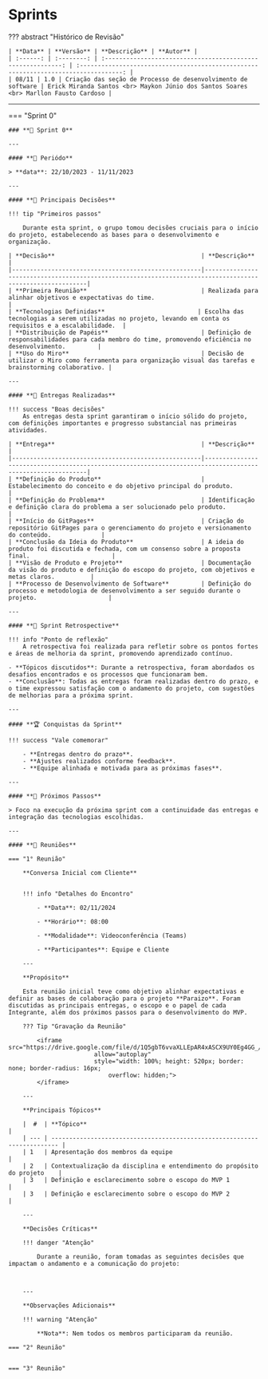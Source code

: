 # **Sprints**

??? abstract "Histórico de Revisão"

    | **Data** | **Versão** | **Descrição** | **Autor** |
    | :------: | :--------: | :----------------------------------------------------------: | :----------------------------------------------------------------------------------: |
    | 08/11 | 1.0 | Criação das seção de Processo de desenvolvimento de software | Erick Miranda Santos <br> Maykon Júnio dos Santos Soares <br> Marllon Fausto Cardoso |

---

=== "Sprint 0"

    ### **🚀 Sprint 0**

    ---

    #### **📅 Periódo**

    > **data**: 22/10/2023 - 11/11/2023

    ---

    #### **🔑 Principais Decisões**

    !!! tip "Primeiros passos"

        Durante esta sprint, o grupo tomou decisões cruciais para o início do projeto, estabelecendo as bases para o desenvolvimento e organização.

    | **Decisão**                                         | **Descrição**                                                                                             |
    |-----------------------------------------------------|-----------------------------------------------------------------------------------------------------------|
    | **Primeira Reunião**                                | Realizada para alinhar objetivos e expectativas do time.                                                  |
    | **Tecnologias Definidas**                          | Escolha das tecnologias a serem utilizadas no projeto, levando em conta os requisitos e a escalabilidade.  |
    | **Distribuição de Papéis**                          | Definição de responsabilidades para cada membro do time, promovendo eficiência no desenvolvimento.         |
    | **Uso do Miro**                                     | Decisão de utilizar o Miro como ferramenta para organização visual das tarefas e brainstorming colaborativo. |

    ---

    #### **🎯 Entregas Realizadas**

    !!! success "Boas decisões"
        As entregas desta sprint garantiram o início sólido do projeto, com definições importantes e progresso substancial nas primeiras atividades.

    | **Entrega**                                         | **Descrição**                                                                                             |
    |-----------------------------------------------------|-----------------------------------------------------------------------------------------------------------|
    | **Definição do Produto**                            | Estabelecimento do conceito e do objetivo principal do produto.                                           |
    | **Definição do Problema**                           | Identificação e definição clara do problema a ser solucionado pelo produto.                               |
    | **Início do GitPages**                              | Criação do repositório GitPages para o gerenciamento do projeto e versionamento do conteúdo.              |
    | **Conclusão da Ideia do Produto**                   | A ideia do produto foi discutida e fechada, com um consenso sobre a proposta final.                       |
    | **Visão de Produto e Projeto**                      | Documentação da visão do produto e definição do escopo do projeto, com objetivos e metas claros.          |
    | **Processo de Desenvolvimento de Software**         | Definição do processo e metodologia de desenvolvimento a ser seguido durante o projeto.                    |

    ---

    #### **🧐 Sprint Retrospective**

    !!! info "Ponto de reflexão"
        A retrospectiva foi realizada para refletir sobre os pontos fortes e áreas de melhoria da sprint, promovendo aprendizado contínuo.

    - **Tópicos discutidos**: Durante a retrospectiva, foram abordados os desafios encontrados e os processos que funcionaram bem.
    - **Conclusão**: Todas as entregas foram realizadas dentro do prazo, e o time expressou satisfação com o andamento do projeto, com sugestões de melhorias para a próxima sprint.

    ---

    #### **🏆 Conquistas da Sprint**

    !!! success "Vale comemorar"

        - **Entregas dentro do prazo**.
        - **Ajustes realizados conforme feedback**.
        - **Equipe alinhada e motivada para as próximas fases**.

    ---

    #### **📌 Próximos Passos**

    > Foco na execução da próxima sprint com a continuidade das entregas e integração das tecnologias escolhidas.

    ---

    #### **🤝 Reuniões**

    === "1° Reunião"

        **Conversa Inicial com Cliente**


        !!! info "Detalhes do Encontro"

            - **Data**: 02/11/2024

            - **Horário**: 08:00

            - **Modalidade**: Videoconferência (Teams)

            - **Participantes**: Equipe e Cliente

        ---

        **Propósito**

        Esta reunião inicial teve como objetivo alinhar expectativas e definir as bases de colaboração para o projeto **Paraizo**. Foram discutidas as principais entregas, o escopo e o papel de cada Integrante, além dos próximos passos para o desenvolvimento do MVP.

        ??? Tip "Gravação da Reunião"

            <iframe src="https://drive.google.com/file/d/1Q5gbT6vvaXLLEpAR4xASCX9UY0Eg4GG_/preview"
                            allow="autoplay"
                            style="width: 100%; height: 520px; border: none; border-radius: 16px;
                                overflow: hidden;">
            </iframe>

        ---

        **Principais Tópicos**

        |  #  | **Tópico**                                                               |
        | --- | ------------------------------------------------------------------------ |
        | 1   | Apresentação dos membros da equipe                                       |
        | 2   | Contextualização da disciplina e entendimento do propósito do projeto    |
        | 3   | Definição e esclarecimento sobre o escopo do MVP 1                       |
        | 3   | Definição e esclarecimento sobre o escopo do MVP 2                       |

        ---

        **Decisões Críticas**

        !!! danger "Atenção"

            Durante a reunião, foram tomadas as seguintes decisões que impactam o andamento e a comunicação do projeto:



        ---

        **Observações Adicionais**

        !!! warning "Atenção"

            **Nota**: Nem todos os membros participaram da reunião.

    === "2° Reunião"


    === "3° Reunião"
